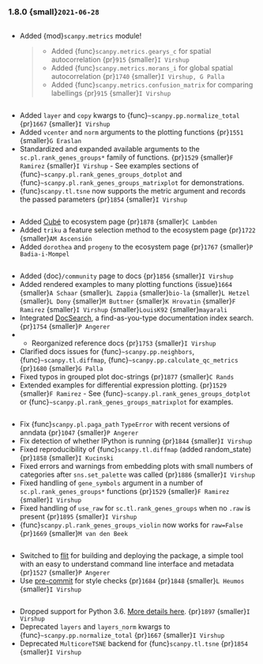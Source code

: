 ### 1.8.0 {small}`2021-06-28`

```{rubric} Metrics module
```

- Added {mod}`scanpy.metrics` module!

  > - Added {func}`scanpy.metrics.gearys_c` for spatial autocorrelation {pr}`915` {smaller}`I Virshup`
  > - Added {func}`scanpy.metrics.morans_i` for global spatial autocorrelation {pr}`1740` {smaller}`I Virshup, G Palla`
  > - Added {func}`scanpy.metrics.confusion_matrix` for comparing labellings {pr}`915` {smaller}`I Virshup`

```{rubric} Features
```

- Added `layer` and `copy` kwargs to {func}`~scanpy.pp.normalize_total` {pr}`1667` {smaller}`I Virshup`
- Added `vcenter` and `norm` arguments to the plotting functions {pr}`1551` {smaller}`G Eraslan`
- Standardized and expanded available arguments to the `sc.pl.rank_genes_groups*` family of functions. {pr}`1529` {smaller}`F Ramirez` {smaller}`I Virshup`
  \- See examples sections of {func}`~scanpy.pl.rank_genes_groups_dotplot` and {func}`~scanpy.pl.rank_genes_groups_matrixplot` for demonstrations.
- {func}`scanpy.tl.tsne` now supports the metric argument and records the passed parameters {pr}`1854` {smaller}`I Virshup`

```{rubric} Ecosystem
```

- Added [Cubé](https://github.com/connerlambden/Cube) to ecosystem page {pr}`1878` {smaller}`C Lambden`
- Added `triku` a feature selection method to the ecosystem page {pr}`1722` {smaller}`AM Ascensión`
- Added `dorothea` and `progeny` to the ecosystem page {pr}`1767` {smaller}`P Badia-i-Mompel`

```{rubric} Documentation
```

- Added {doc}`/community` page to docs {pr}`1856` {smaller}`I Virshup`
- Added rendered examples to many plotting functions {issue}`1664` {smaller}`A Schaar` {smaller}`L Zappia` {smaller}`bio-la` {smaller}`L Hetzel` {smaller}`L Dony` {smaller}`M Buttner` {smaller}`K Hrovatin` {smaller}`F Ramirez` {smaller}`I Virshup` {smaller}`LouisK92` {smaller}`mayarali`
- Integrated [DocSearch], a find-as-you-type documentation index search. {pr}`1754` {smaller}`P Angerer`
- - Reorganized reference docs {pr}`1753` {smaller}`I Virshup`
- Clarified docs issues for {func}`~scanpy.pp.neighbors`,
  {func}`~scanpy.tl.diffmap`, {func}`~scanpy.pp.calculate_qc_metrics` {pr}`1680` {smaller}`G Palla`
- Fixed typos in grouped plot doc-strings {pr}`1877` {smaller}`C Rands`
- Extended examples for differential expression plotting. {pr}`1529` {smaller}`F Ramirez`
  \- See {func}`~scanpy.pl.rank_genes_groups_dotplot` or {func}`~scanpy.pl.rank_genes_groups_matrixplot` for examples.

```{rubric} Bug fixes
```

- Fix {func}`scanpy.pl.paga_path` `TypeError` with recent versions of anndata {pr}`1047` {smaller}`P Angerer`
- Fix detection of whether IPython is running {pr}`1844` {smaller}`I Virshup`
- Fixed reproducibility of {func}`scanpy.tl.diffmap` (added random_state) {pr}`1858` {smaller}`I Kucinski`
- Fixed errors and warnings from embedding plots with small numbers of categories after `sns.set_palette` was called {pr}`1886` {smaller}`I Virshup`
- Fixed handling of `gene_symbols` argument in a number of `sc.pl.rank_genes_groups*` functions {pr}`1529` {smaller}`F Ramirez` {smaller}`I Virshup`
- Fixed handling of `use_raw` for `sc.tl.rank_genes_groups` when no `.raw` is present {pr}`1895` {smaller}`I Virshup`
- {func}`scanpy.pl.rank_genes_groups_violin` now works for `raw=False` {pr}`1669` {smaller}`M van den Beek`

```{rubric} Development processes
```

- Switched to [flit] for building and deploying the package, a simple tool with an easy to understand command line interface and metadata {pr}`1527` {smaller}`P Angerer`
- Use [pre-commit](https://pre-commit.com) for style checks {pr}`1684` {pr}`1848` {smaller}`L Heumos` {smaller}`I Virshup`

```{rubric} Deprecations
```

- Dropped support for Python 3.6. [More details here](https://numpy.org/neps/nep-0029-deprecation_policy.html). {pr}`1897` {smaller}`I Virshup`
- Deprecated `layers` and `layers_norm` kwargs to {func}`~scanpy.pp.normalize_total` {pr}`1667` {smaller}`I Virshup`
- Deprecated `MulticoreTSNE` backend for {func}`scanpy.tl.tsne` {pr}`1854` {smaller}`I Virshup`

[docsearch]: https://docsearch.algolia.com/
[flit]: https://flit.readthedocs.io/en/latest/
